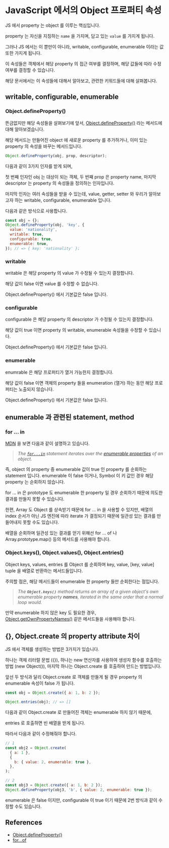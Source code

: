 # JavaScript 에서의 Object 프로퍼티 속성

JS 에서 property 는 object 를 이루는 핵심입니다.

property 는 자신을 지칭하는 `name` 을 가지며, 담고 있는 `value` 를 가지게 됩니다.

그러나 JS 에서는 이 뿐만이 아니라, writable, configurable, enumerable 이라는 값 또한 가지게 됩니다.

이 속성들은 객체에서 해당 property 의 접근 여부를 결정하며, 해당 값들에 따라 수정 여부를 결정할 수 있습니다.

해당 문서에서는 이 속성들에 대해서 알아보고, 관련한 키워드들에 대해 살펴봅니다.

## writable, configurable, enumerable

### Object.defineProperty()

뜬금없지만 해당 속성들을 살펴보기에 앞서, [Object.defineProperty()](https://developer.mozilla.org/en-US/docs/Web/JavaScript/Reference/Global_Objects/Object/defineProperty) 라는 메서드에 대해 알아보겠습니다.

해당 메서드는 만들어진 object 에 새로운 property 를 추가하거나, 이미 있는 property 의 속성을 바꾸는 메서드입니다.

```js
Object.defineProperty(obj, prop, descriptor);
```

다음과 같이 3가지 인자를 받게 되며,

첫 번째 인자인 obj 는 대상이 되는 객체, 두 번째 prop 은 property name, 마지막 descriptor 는 property 의 속성들을 정의하는 인자입니다.

마지막 인자는 여러 속성들을 받을 수 있는데, value, getter, setter 와 우리가 알아보고자 하는 writable, configurable, enumerable 입니다.

다음과 같은 방식으로 사용합니다.

```js
const obj = {};
Object.defineProperty(obj, 'key', {
  value: 'nationality',
  writable: true,
  configurable: true,
  enumerable: true,
}); // => { key: 'nationality' };
```

### writable

writable 은 해당 property 의 value 가 수정될 수 있는지 결정합니다.

해당 값이 false 이면 value 를 수정할 수 없습니다.

Object.defineProperty() 에서 기본값은 false 입니다.

### configurable

configurable 은 해당 property 의 descriptor 가 수정될 수 있는지 결정합니다.

해당 값이 true 이면 property 의 writable, enumerable 속성들을 수정할 수 있습니다.

Object.defineProperty() 에서 기본값은 false 입니다.

### enumerable

enumrable 은 해당 프로퍼티가 열거 가능한지 결정합니다.

해당 값이 false 이면 객체의 property 들을 enumeration (열거) 하는 동안 해당 프로퍼티는 노출되지 않습니다.

Object.defineProperty() 에서 기본값은 false 입니다.

## enumerable 과 관련된 statement, method

### for ... in

[MDN](https://developer.mozilla.org/en-US/docs/Web/JavaScript/Reference/Statements/for...of#difference_between_for...of_and_for...in) 을 보면 다음과 같이 설명하고 있습니다.

> _The [`for...in`](https://developer.mozilla.org/en-US/docs/Web/JavaScript/Reference/Statements/for...in) statement iterates over the [enumerable properties](https://developer.mozilla.org/en-US/docs/Web/JavaScript/Enumerability_and_ownership_of_properties) of an object._

즉, object 의 property 중 enumerable 값이 true 인 property 를 순회하는 statement 입니다.
enumerable 이 false 이거나, Symbol 이 키 값인 경우 해당 property 는 순회하지 않습니다.

for ... in 은 prototype 도 enumerable 한 property 일 경우 순회하기 때문에 의도한 결과를 만들지 못할 수 있습니다.

한편, Array 도 Object 를 상속받기 때문에 for ... in 을 사용할 수 있지만, 배열의 index 순서가 아닌 JS 엔진에 따라 iterate 가 결정되기 때문에 일관성 있는 결과를 만들어내지 못할 수도 있습니다.

배열을 순회하며 일관성 있는 결과를 얻기 위해선 for ... of 나 Array.prototype.map() 등의 메서드를 사용해야 합니다.

### Object.keys(), Object.values(), Object.entries()

Object keys, values, entries 를 Object 를 순회하며 key, value, [key, value] tuple 을 배열로 반환하는 메서드들입니다.

주의할 점은, 해당 메서드들이 enumerable 한 property 들만 순회한다는 점입니다.

> _The **`Object.keys()`** method returns an array of a given object's own enumerable property **names**, iterated in the same order that a normal loop would._

만약 enumerable 하지 않은 key 도 필요한 경우, [Object.getOwnPropertyNames()](https://developer.mozilla.org/en-US/docs/Web/JavaScript/Reference/Global_Objects/Object/getOwnPropertyNames) 같은 메서드들을 사용해야 합니다.

## {}, Object.create 의 property attribute 차이

JS 에서 객체를 생성하는 방법은 3가지가 있습니다.

하나는 객체 리터럴 문법 ({}), 하나는 new 연산자를 사용하여 생성자 함수를 호출하는 방법 (new Object()), 마지막 하나는 Object.create 를 호출하여 만드는 방법입니다.

앞선 두 방식과 달리 Object.create 로 객체를 만들게 될 경우 property 의 enumerable 속성이 false 가 됩니다.

```js
const obj = Object.create({ a: 1, b: 2 });

Object.entries(obj); // => []
```

다음과 같이 Object.create 로 만들어진 객체는 enumerable 하지 않기 때문에,

entries 로 호출하면 빈 배열을 받게 됩니다.

따라서 다음과 같이 수정해줘야 합니다.

```js
// 1
const obj2 = Object.create(
  { a: 1 },
  {
    b: { value: 2, enumerable: true },
  },
);

// 2
const obj3 = Object.create({ a: 1, b: 2 });
Object.defineProperty(obj3, 'b', { value: 2, enumerable: true });
```

enumerable 은 false 이지만, configurable 이 true 이기 때문에 2번 방식과 같이 수정할 수도 있습니다.

## References

- [Object.defineProperty()](https://developer.mozilla.org/en-US/docs/Web/JavaScript/Reference/Global_Objects/Object/defineProperty)
- [for...of](https://developer.mozilla.org/en-US/docs/Web/JavaScript/Reference/Statements/for...of#difference_between_for...of_and_for...in)
